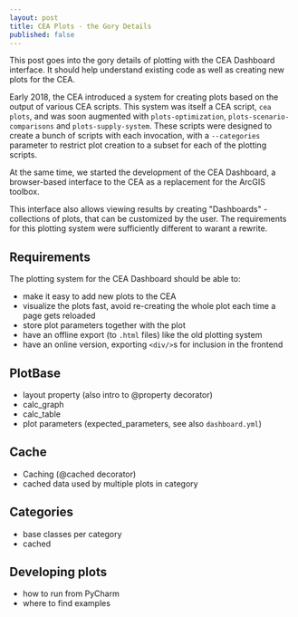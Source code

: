 ```yaml
---
layout: post
title: CEA Plots - the Gory Details
published: false
---
```


This post goes into the gory details of plotting with the CEA Dashboard interface. It should help understand existing code as well as creating new plots for the CEA.

Early 2018, the CEA introduced a system for creating plots based on the output of various CEA scripts. This system was itself a CEA script, `cea plots`, and was soon augmented with `plots-optimization`,
`plots-scenario-comparisons` and `plots-supply-system`. These scripts were designed to create a bunch of scripts with each invocation, with a `--categories` parameter to restrict plot creation to a subset for each of the plotting scripts.

At the same time, we started the development of the CEA Dashboard, a browser-based interface to the CEA as a replacement for the ArcGIS toolbox.

This interface also allows viewing results by creating "Dashboards" - collections of plots, that can be customized by the user. The requirements for this plotting system were sufficiently different to warant a rewrite.

## Requirements

The plotting system for the CEA Dashboard should be able to:

- make it easy to add new plots to the CEA
- visualize the plots fast, avoid re-creating the whole plot each time a page gets reloaded
- store plot parameters together with the plot
- have an offline export (to `.html` files) like the old plotting system
- have an online version, exporting `<div/>`s for inclusion in the frontend


## PlotBase

- layout property (also intro to @property decorator)
- calc_graph
- calc_table
- plot parameters (expected_parameters, see also `dashboard.yml`)

## Cache

- Caching (@cached decorator)
- cached data used by multiple plots in category

## Categories

- base classes per category
- cached 

## Developing plots

-	how to run from PyCharm
-	where to find examples